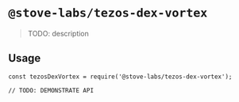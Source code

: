 # `@stove-labs/tezos-dex-vortex`

> TODO: description

## Usage

```
const tezosDexVortex = require('@stove-labs/tezos-dex-vortex');

// TODO: DEMONSTRATE API
```
